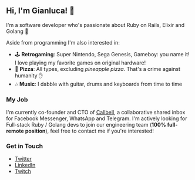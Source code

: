 ## Hi, I'm Gianluca! 👋

I'm a software developer who's passionate about Ruby on Rails, Elixir and Golang 🤖

Aside from programming I'm also interested in:

-  🕹 **Retrogaming**: Super Nintendo, Sega Genesis, Gameboy: you name it! I love playing my favorite games on original hardware!
-  🍕 **Pizza**: All types, excluding *pineapple pizza*. That's a crime against humanity ✋
-  🎶 **Music**: I dabble with guitar, drums and keyboards from time to time 

### My Job
I'm currently co-founder and CTO of [Callbell][4], a collaborative shared inbox for Facebook Messenger, WhatsApp and Telegram. I'm actively looking for Full-stack Ruby / Golang devs to join our engineering team (**100% full-remote position**), feel free to contact me if you're interested!

### Get in Touch

-  [Twitter][1]
-  [LinkedIn][2]
-  [Twitch][3]

[1]: https://twitter.com/proudlygeek
[2]: https://www.linkedin.com/in/gianlucabargelli/
[3]: https://www.twitch.tv/proudlygeek
[4]: https://www.callbell.eu



<!--
**proudlygeek/proudlygeek** is a ✨ _special_ ✨ repository because its `README.md` (this file) appears on your GitHub profile.

Here are some ideas to get you started:

- 🔭 I’m currently working on ...
- 🌱 I’m currently learning ...
- 👯 I’m looking to collaborate on ...
- 🤔 I’m looking for help with ...
- 💬 Ask me about ...
- 📫 How to reach me: ...
- 😄 Pronouns: ...
- ⚡ Fun fact: ...
-->
